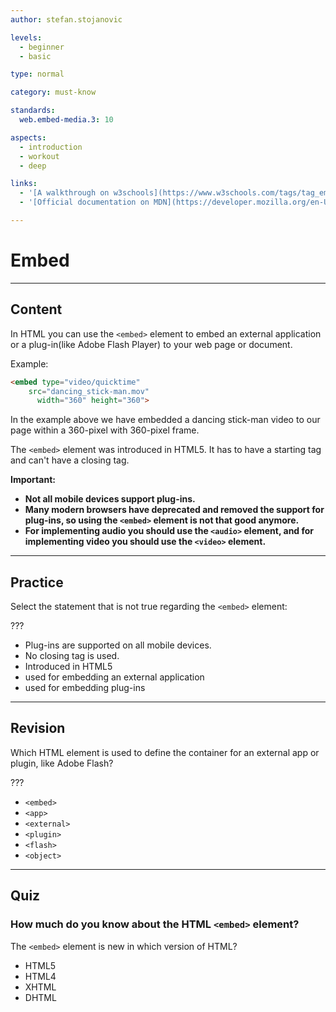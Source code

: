 ```yaml
---
author: stefan.stojanovic

levels:
  - beginner
  - basic

type: normal

category: must-know

standards:
  web.embed-media.3: 10

aspects:
  - introduction
  - workout
  - deep

links:
  - '[A walkthrough on w3schools](https://www.w3schools.com/tags/tag_embed.asp){documentation}'
  - '[Official documentation on MDN](https://developer.mozilla.org/en-US/docs/Web/HTML/Element/embed){documentation}'

---
```

# Embed

---
## Content

In HTML you can use the `<embed>` element to embed an external application or a plug-in(like Adobe Flash Player) to your web page or document.

Example:
```html
<embed type="video/quicktime"
    src="dancing_stick-man.mov"
      width="360" height="360">
```

In the example above we have embedded a dancing stick-man video to our page within a 360-pixel with 360-pixel frame.

The `<embed>` element was introduced in HTML5. It has to have a starting tag and can't have a closing tag.

**Important:**
  - **Not all mobile devices support plug-ins.**
  - **Many modern browsers have deprecated and removed the support for plug-ins, so using the `<embed>` element is not that good anymore.**
  - **For implementing audio you should use the `<audio>` element, and for implementing video you should use the `<video>` element.**


---
## Practice

Select the statement that is not true regarding the `<embed>` element:

???

* Plug-ins are supported on all mobile devices.  
* No closing tag is used.
* Introduced in HTML5
* used for embedding an external application
* used for embedding plug-ins

---
## Revision

Which HTML element is used to define the container for an external app or plugin, like Adobe Flash?

???

* `<embed>`
* `<app>`
* `<external>`
* `<plugin>`
* `<flash>`
* `<object>`

---
## Quiz

### How much do you know about the HTML `<embed>` element?

The `<embed>` element is new in which version of HTML?

* HTML5
* HTML4
* XHTML
* DHTML
 
